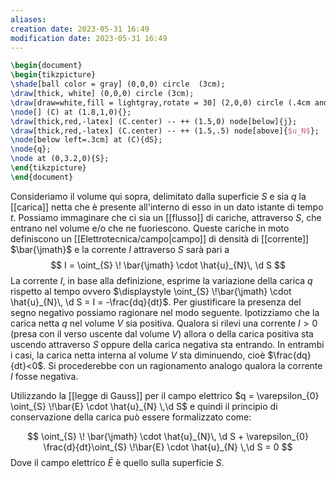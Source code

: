 ```yaml
---
aliases: 
creation date: 2023-05-31 16:49
modification date: 2023-05-31 16:49
---
```


```tikz
\begin{document}
\begin{tikzpicture}
\shade[ball color = gray] (0,0,0) circle  (3cm);
\draw[thick, white] (0,0,0) circle (3cm);
\draw[draw=white,fill = lightgray,rotate = 30] (2,0,0) circle (.4cm and .6cm);
\node[] (C) at (1.8,1,0){};
\draw[thick,red,-latex] (C.center) -- ++ (1.5,0) node[below]{j};
\draw[thick,red,-latex] (C.center) -- ++ (1.5,.5) node[above]{$u_N$};
\node[below left=.3cm] at (C){dS};
\node{q};
\node at (0,3.2,0){S};
\end{tikzpicture}
\end{document}
```

Consideriamo il volume qui sopra, delimitato dalla superficie $S$ e sia $q$ la [[carica]] netta che è presente all'interno di esso in un dato istante di tempo $t$. Possiamo immaginare che ci sia un [[flusso]] di cariche, attraverso $S$, che entrano nel volume e/o che ne fuoriescono. Queste cariche in moto definiscono un [[Elettrotecnica/campo|campo]] di densità di [[corrente]] $\bar{\jmath}$ e la corrente $I$ attraverso $S$ sarà pari a 
$$ I = \oint_{S} \! \bar{\jmath} \cdot \hat{u}_{N}\, \d S $$
La corrente $I$, in base alla definizione, esprime la variazione della carica $q$ rispetto al tempo ovvero $\displaystyle \oint_{S} \!\bar{\jmath} \cdot \hat{u}_{N}\, \d S = I = -\frac{dq}{dt}$. Per giustificare la presenza del segno negativo possiamo ragionare nel modo seguente. Ipotizziamo che la carica netta $q$ nel volume $V$ sia positiva. Qualora si rilevi una corrente $I > 0$ (presa con il verso uscente dal volume $V$) allora o della carica positiva sta uscendo attraverso $S$ oppure della carica negativa sta entrando. In entrambi i casi, la carica netta interna al volume $V$ sta diminuendo, cioè $\frac{dq}{dt}<0$. Si procederebbe con un ragionamento analogo qualora la corrente $I$ fosse negativa.

Utilizzando la [[legge di Gauss]] per il campo elettrico  $q = \varepsilon_{0} \oint_{S} \!\bar{E} \cdot \hat{u}_{N} \,\d S$ e quindi il principio di conservazione della carica può essere formalizzato come:

$$ \oint_{S} \! \bar{\jmath} \cdot \hat{u}_{N}\, \d S + \varepsilon_{0} \frac{d}{dt}\oint_{S} \!\bar{E} \cdot \hat{u}_{N} \,\d S = 0  $$
Dove il campo elettrico $\bar{E}$ è quello sulla superficie $S$.
